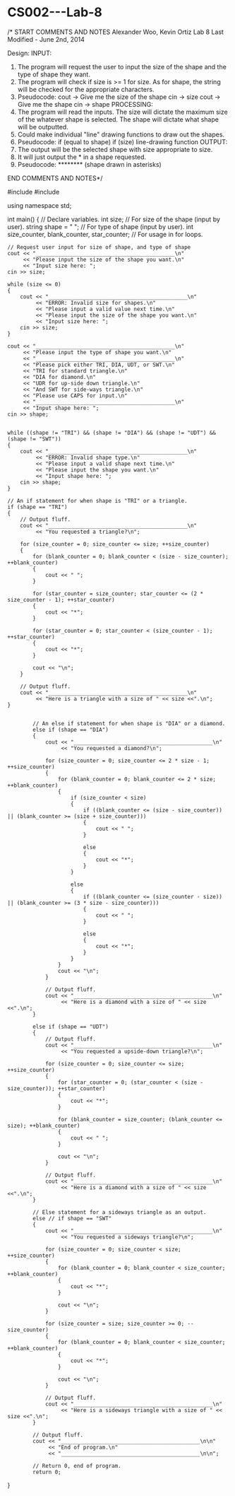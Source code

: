 CS002---Lab-8
=============

/* START COMMENTS AND NOTES
 Alexander Woo, Kevin Ortiz
  Lab 8
  Last Modified - June 2nd, 2014

  Design:
  INPUT:
  1. The program will request the user to input the size of the shape
     and the type of shape they want.
  2. The program will check if size is >= 1 for size. As for shape, the
     string will be checked for the appropriate characters.
  3. Pseudocode:
     cout -> Give me the size of the shape
     cin -> size
     cout -> Give me the shape
     cin -> shape
  PROCESSING:
  1. The program will read the inputs. The size will dictate the maximum
     size of the whatever shape is selected. The shape will dictate what
     shape will be outputted.
  2. Could make individual "line" drawing functions to draw out the shapes.
  3. Pseudocode:
     if (equal to shape)
           if (size)
               line-drawing function
  OUTPUT:
  1. The output will be the selected shape with size appropriate to size.
  2. It will just output the * in a shape requested.
  3. Pseudocode:
   ******** (shape drawn in asterisks)


END COMMENTS AND NOTES*/


#include <iostream>
#include <string>

using namespace std;

int main()
{
    // Declare variables.
    int size; // For size of the shape (input by user).
    string shape = " "; // For type of shape (input by user).
    int size_counter, blank_counter, star_counter; // For usage in for loops.

    // Request user input for size of shape, and type of shape
    cout << "____________________________________________\n"
         << "Please input the size of the shape you want.\n"
         << "Input size here: ";
    cin >> size;

    while (size <= 0)
    {
        cout << "____________________________________________\n"
             << "ERROR: Invalid size for shapes.\n"
             << "Please input a valid value next time.\n"
             << "Please input the size of the shape you want.\n"
             << "Input size here: ";
        cin >> size;
    }

    cout << "____________________________________________\n"
         << "Please input the type of shape you want.\n"
         << "____________________________________________\n"
         << "Please pick either TRI, DIA, UDT, or SWT.\n"
         << "TRI for standard triangle.\n"
         << "DIA for diamond.\n"
         << "UDR for up-side down triangle.\n"
         << "And SWT for side-ways triangle.\n"
         << "Please use CAPS for input.\n"
         << "____________________________________________\n"
         << "Input shape here: ";
    cin >> shape;


    while ((shape != "TRI") && (shape != "DIA") && (shape != "UDT") && (shape != "SWT"))
    {
        cout << "____________________________________________\n"
             << "ERROR: Invalid shape type.\n"
             << "Please input a valid shape next time.\n"
             << "Please input the shape you want.\n"
             << "Input shape here: ";
        cin >> shape;
    }

    // An if statement for when shape is "TRI" or a triangle.
    if (shape == "TRI")
    {
        // Output fluff.
        cout << "____________________________________________\n"
             << "You requested a triangle?\n";

        for (size_counter = 0; size_counter <= size; ++size_counter)
        {
            for (blank_counter = 0; blank_counter < (size - size_counter); ++blank_counter)
            {
                cout << " ";
            }

            for (star_counter = size_counter; star_counter <= (2 * size_counter - 1); ++star_counter)
            {
                cout << "*";
            }

            for (star_counter = 0; star_counter < (size_counter - 1); ++star_counter)
            {
                cout << "*";
            }

            cout << "\n";
        }

        // Output fluff.
        cout << "____________________________________________\n"
             << "Here is a triangle with a size of " << size <<".\n";
    }


            // An else if statement for when shape is "DIA" or a diamond.
            else if (shape == "DIA")
            {
                cout << "____________________________________________\n"
                     << "You requested a diamond?\n";

                for (size_counter = 0; size_counter <= 2 * size - 1; ++size_counter)
                {
                    for (blank_counter = 0; blank_counter <= 2 * size; ++blank_counter)
                    {
                        if (size_counter < size)
                        {
                            if ((blank_counter <= (size - size_counter)) || (blank_counter >= (size + size_counter)))
                            {
                                cout << " ";
                            }

                            else
                            {
                                cout << "*";
                            }
                        }

                        else
                        {
                            if ((blank_counter <= (size_counter - size)) || (blank_counter >= (3 * size - size_counter)))
                            {
                                cout << " ";
                            }

                            else
                            {
                                cout << "*";
                            }
                        }
                    }
                    cout << "\n";
                }

                // Output fluff.
                cout << "____________________________________________\n"
                     << "Here is a diamond with a size of " << size <<".\n";
            }

            else if (shape == "UDT")
            {
                // Output fluff.
                cout << "____________________________________________\n"
                     << "You requested a upside-down triangle?\n";

                for (size_counter = 0; size_counter <= size; ++size_counter)
                {
                    for (star_counter = 0; (star_counter < (size - size_counter)); ++star_counter)
                    {
                        cout << "*";
                    }

                    for (blank_counter = size_counter; (blank_counter <= size); ++blank_counter)
                    {
                        cout << " ";
                    }

                    cout << "\n";
                }

                // Output fluff.
                cout << "____________________________________________\n"
                     << "Here is a diamond with a size of " << size <<".\n";
            }

            // Else statement for a sideways triangle as an output.
            else // if shape == "SWT"
            {
                cout << "____________________________________________\n"
                     << "You requested a sideways triangle?\n";

                for (size_counter = 0; size_counter < size; ++size_counter)
                {
                    for (blank_counter = 0; blank_counter < size_counter; ++blank_counter)
                    {
                        cout << "*";
                    }

                    cout << "\n";
                }

                for (size_counter = size; size_counter >= 0; --size_counter)
                {
                    for (blank_counter = 0; blank_counter < size_counter; ++blank_counter)
                    {
                        cout << "*";
                    }

                    cout << "\n";
                }

                // Output fluff.
                cout << "____________________________________________\n"
                     << "Here is a sideways triangle with a size of " << size <<".\n";
            }

            // Output fluff.
            cout << "____________________________________________\n\n"
                 << "End of program.\n"
                 << "____________________________________________\n\n";

            // Return 0, end of program.
            return 0;
}





